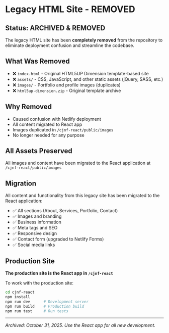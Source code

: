 # Legacy HTML Site - REMOVED

## Status: ARCHIVED & REMOVED

The legacy HTML site has been **completely removed** from the repository to eliminate deployment confusion and streamline the codebase.

## What Was Removed
- ❌ `index.html` - Original HTML5UP Dimension template-based site
- ❌ `assets/` - CSS, JavaScript, and other static assets (jQuery, SASS, etc.)
- ❌ `images/` - Portfolio and profile images (duplicates)
- ❌ `html5up-dimension.zip` - Original template archive

## Why Removed
- Caused confusion with Netlify deployment
- All content migrated to React app
- Images duplicated in `/cjnf-react/public/images`
- No longer needed for any purpose

## All Assets Preserved
All images and content have been migrated to the React application at `/cjnf-react/public/images`

## Migration
All content and functionality from this legacy site has been migrated to the React application:
- ✅ All sections (About, Services, Portfolio, Contact)
- ✅ Images and branding
- ✅ Business information
- ✅ Meta tags and SEO
- ✅ Responsive design
- ✅ Contact form (upgraded to Netlify Forms)
- ✅ Social media links

## Production Site
**The production site is the React app in `/cjnf-react`**

To work with the production site:
```bash
cd cjnf-react
npm install
npm run dev      # Development server
npm run build    # Production build
npm run test     # Run tests
```

---

*Archived: October 31, 2025. Use the React app for all new development.*
